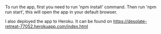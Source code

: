 To run the app, first you need to run 'npm install' command.
Then run 'npm run start', this will open the app in your default
browser.

I also deployed the app to Heroku. It can be found on 
https://desolate-retreat-77052.herokuapp.com/index.html
